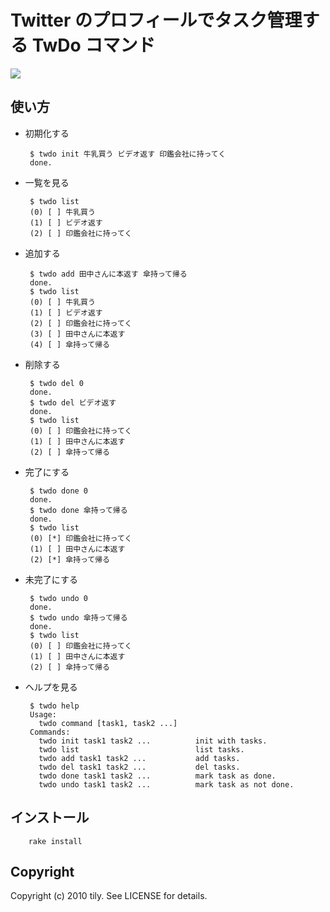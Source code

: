 Twitter のプロフィールでタスク管理する TwDo コマンド
====================================================

<img src="http://gyazo.com/90e575edec44772e3f842807383a35e1.png" />

使い方
------

 * 初期化する
 
        $ twdo init 牛乳買う ビデオ返す 印鑑会社に持ってく
        done.
 
 * 一覧を見る
 
        $ twdo list
        (0) [ ] 牛乳買う
        (1) [ ] ビデオ返す
        (2) [ ] 印鑑会社に持ってく
 
 * 追加する
 
        $ twdo add 田中さんに本返す 傘持って帰る
        done.
        $ twdo list
        (0) [ ] 牛乳買う
        (1) [ ] ビデオ返す
        (2) [ ] 印鑑会社に持ってく
        (3) [ ] 田中さんに本返す
        (4) [ ] 傘持って帰る
 
 * 削除する
 
        $ twdo del 0
        done.
        $ twdo del ビデオ返す          
        done.
        $ twdo list
        (0) [ ] 印鑑会社に持ってく
        (1) [ ] 田中さんに本返す
        (2) [ ] 傘持って帰る
 
 * 完了にする

        $ twdo done 0
        done.
        $ twdo done 傘持って帰る
        done.
        $ twdo list
        (0) [*] 印鑑会社に持ってく
        (1) [ ] 田中さんに本返す
        (2) [*] 傘持って帰る
 
 * 未完了にする

        $ twdo undo 0
        done.
        $ twdo undo 傘持って帰る
        done.
        $ twdo list
        (0) [ ] 印鑑会社に持ってく
        (1) [ ] 田中さんに本返す
        (2) [ ] 傘持って帰る
 
 * ヘルプを見る

        $ twdo help
        Usage:
          twdo command [task1, task2 ...]
        Commands:
          twdo init task1 task2 ...          init with tasks.
          twdo list                          list tasks.
          twdo add task1 task2 ...           add tasks.
          twdo del task1 task2 ...           del tasks.
          twdo done task1 task2 ...          mark task as done.
          twdo undo task1 task2 ...          mark task as not done.

インストール
-------------

        rake install

Copyright
---------

Copyright (c) 2010 tily. See LICENSE for details.
